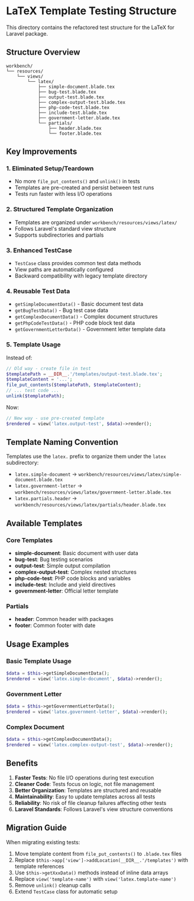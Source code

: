 # LaTeX Template Testing Structure

This directory contains the refactored test structure for the LaTeX for Laravel package.

## Structure Overview

```
workbench/
└── resources/
    └── views/
        └── latex/
            ├── simple-document.blade.tex
            ├── bug-test.blade.tex
            ├── output-test.blade.tex
            ├── complex-output-test.blade.tex
            ├── php-code-test.blade.tex
            ├── include-test.blade.tex
            ├── government-letter.blade.tex
            └── partials/
                ├── header.blade.tex
                └── footer.blade.tex
```

## Key Improvements

### 1. **Eliminated Setup/Teardown**
- No more `file_put_contents()` and `unlink()` in tests
- Templates are pre-created and persist between test runs
- Tests run faster with less I/O operations

### 2. **Structured Template Organization**
- Templates are organized under `workbench/resources/views/latex/`
- Follows Laravel's standard view structure
- Supports subdirectories and partials

### 3. **Enhanced TestCase**
- `TestCase` class provides common test data methods
- View paths are automatically configured
- Backward compatibility with legacy template directory

### 4. **Reusable Test Data**
- `getSimpleDocumentData()` - Basic document test data
- `getBugTestData()` - Bug test case data
- `getComplexDocumentData()` - Complex document structures
- `getPhpCodeTestData()` - PHP code block test data
- `getGovernmentLetterData()` - Government letter template data

### 5. **Template Usage**
Instead of:
```php
// Old way - create file in test
$templatePath = __DIR__.'/templates/output-test.blade.tex';
$templateContent = '...';
file_put_contents($templatePath, $templateContent);
// ... test code ...
unlink($templatePath);
```

Now:
```php
// New way - use pre-created template
$rendered = view('latex.output-test', $data)->render();
```

## Template Naming Convention

Templates use the `latex.` prefix to organize them under the `latex` subdirectory:
- `latex.simple-document` → `workbench/resources/views/latex/simple-document.blade.tex`
- `latex.government-letter` → `workbench/resources/views/latex/government-letter.blade.tex`
- `latex.partials.header` → `workbench/resources/views/latex/partials/header.blade.tex`

## Available Templates

### Core Templates
- **simple-document**: Basic document with user data
- **bug-test**: Bug testing scenarios
- **output-test**: Simple output compilation
- **complex-output-test**: Complex nested structures
- **php-code-test**: PHP code blocks and variables
- **include-test**: Include and yield directives
- **government-letter**: Official letter template

### Partials
- **header**: Common header with packages
- **footer**: Common footer with date

## Usage Examples

### Basic Template Usage
```php
$data = $this->getSimpleDocumentData();
$rendered = view('latex.simple-document', $data)->render();
```

### Government Letter
```php
$data = $this->getGovernmentLetterData();
$rendered = view('latex.government-letter', $data)->render();
```

### Complex Document
```php
$data = $this->getComplexDocumentData();
$rendered = view('latex.complex-output-test', $data)->render();
```

## Benefits

1. **Faster Tests**: No file I/O operations during test execution
2. **Cleaner Code**: Tests focus on logic, not file management
3. **Better Organization**: Templates are structured and reusable
4. **Maintainability**: Easy to update templates across all tests
5. **Reliability**: No risk of file cleanup failures affecting other tests
6. **Laravel Standards**: Follows Laravel's view structure conventions

## Migration Guide

When migrating existing tests:

1. Move template content from `file_put_contents()` to `.blade.tex` files
2. Replace `$this->app['view']->addLocation(__DIR__.'/templates')` with template references
3. Use `$this->getXxxData()` methods instead of inline data arrays
4. Replace `view('template-name')` with `view('latex.template-name')`
5. Remove `unlink()` cleanup calls
6. Extend `TestCase` class for automatic setup
